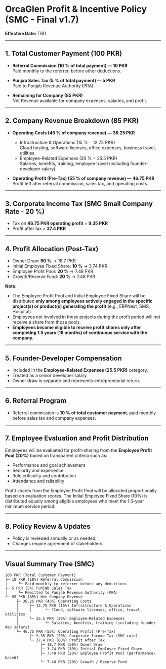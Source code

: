 # OrcaGlen Profit & Incentive Policy (SMC - Final v1.7)

**Effective Date:** TBD

---

## 1. Total Customer Payment (100 PKR)

- **Referral Commission (10 % of total payment) — 10 PKR**  
  Paid monthly to the referrer, before other deductions.

- **Punjab Sales Tax (5 % of total payment) — 5 PKR**  
  Paid to Punjab Revenue Authority (PRA).

- **Remaining for Company (85 PKR)**  
  Net Revenue available for company expenses, salaries, and profit.

---

## 2. Company Revenue Breakdown (85 PKR)

- **Operating Costs (45 % of company revenue) — 38.25 PKR**  
  - Infrastructure & Operations (15 % = 12.75 PKR)  
    Cloud hosting, software licenses, office expenses, business travel, utilities.  
  - Employee-Related Expenses (30 % = 25.5 PKR)  
    Salaries, benefits, training, employee travel (including founder-developer salary).

- **Operating Profit (Pre-Tax) (55 % of company revenue) — 46.75 PKR**  
  Profit left after referral commission, sales tax, and operating costs.

---

## 3. Corporate Income Tax (SMC Small Company Rate - 20 %)

- Tax on **46.75 PKR operating profit** = **9.35 PKR**  
- Profit after tax = **37.4 PKR**

---

## 4. Profit Allocation (Post-Tax)

- Owner Draw: **50 %** → 18.7 PKR  
- Initial Employee Fixed Share: **10 %** → 3.74 PKR  
- Employee Profit Pool: **20 %** → 7.48 PKR  
- Growth/Reserve Fund: **20 %** → 7.48 PKR  

**Note:**  
- The Employee Profit Pool and Initial Employee Fixed Share will be distributed **only among employees actively engaged in the specific project(s) or product(s) generating the profit** (e.g., ERPNext, SMS, Hospital).  
- Employees not involved in those projects during the profit period will not receive a share from those pools.  
- **Employees become eligible to receive profit shares only after completing 1.5 years (18 months) of continuous service with the company.**

---

## 5. Founder-Developer Compensation

- Included in the **Employee-Related Expenses (25.5 PKR)** category.  
- Treated as a senior developer salary.  
- Owner draw is separate and represents entrepreneurial return.

---

## 6. Referral Program

- Referral commission is **10 % of total customer payment**, paid monthly before sales tax and company expenses.

---

## 7. Employee Evaluation and Profit Distribution

Employees will be evaluated for profit-sharing from the **Employee Profit Pool (20%)** based on transparent criteria such as:

- Performance and goal achievement  
- Seniority and experience  
- Role criticality and contribution  
- Attendance and reliability  

Profit shares from the Employee Profit Pool will be allocated proportionally based on evaluation scores. The Initial Employee Fixed Share (10%) is distributed equally among eligible employees who meet the 1.5-year minimum service period.

---

## 8. Policy Review & Updates

- Policy is reviewed annually or as needed.  
- Changes require agreement of stakeholders.

---

## Visual Summary Tree (SMC)


```
100 PKR (Total Customer Payment)
├─ 10 PKR (10%) Referral Commission
│     └─ Paid monthly to referrer before any deductions
├─ 5 PKR (5%) Punjab Sales Tax
│     └─ Remitted to Punjab Revenue Authority (PRA)
└─ 85 PKR (85%) Net Company Revenue
     ├─ 38.25 PKR (45%) Operating Costs
     │     ├─ 12.75 PKR (15%) Infrastructure & Operations
     │     │      └─ Cloud, software licenses, office, travel, utilities
     │     └─ 25.5 PKR (30%) Employee-Related Expenses
     │            └─ Salaries, benefits, training (including founder dev salary)
     └─ 46.75 PKR (55%) Operating Profit (Pre-Tax)
           ├─ 9.35 PKR (20%) Corporate Income Tax (SMC rate)
           └─ 37.4 PKR (80%) Profit After Tax
                ├─ 18.7 PKR (50%) Owner Draw
                ├─ 3.74 PKR (10%) Initial Employee Fixed Share
                ├─ 7.48 PKR (20%) Employee Profit Pool (performance-based)
                └─ 7.48 PKR (20%) Growth / Reserve Fund
```
